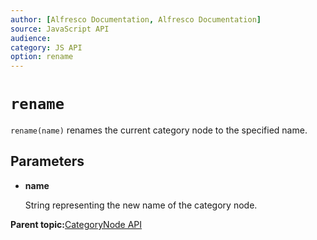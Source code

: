 ```yaml
---
author: [Alfresco Documentation, Alfresco Documentation]
source: JavaScript API
audience: 
category: JS API
option: rename
---
```


# `rename`

`rename(name)` renames the current category node to the specified name.

## Parameters

-   **name**

    String representing the new name of the category node.


**Parent topic:**[CategoryNode API](../references/API-JS-CategoryNode.md)

